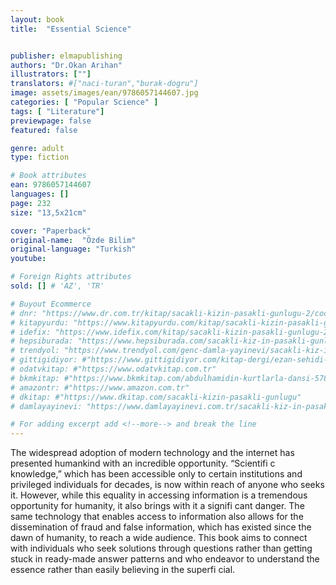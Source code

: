 ```yaml
---
layout: book
title:  "Essential Science"


publisher: elmapublishing
authors: "Dr.Okan Arıhan"
illustrators: [""]
translators: #["naci-turan","burak-dogru"]
image: assets/images/ean/9786057144607.jpg
categories: [ "Popular Science" ]
tags: [ "Literature"]
previewpage: false
featured: false

genre: adult
type: fiction

# Book attributes
ean: 9786057144607
languages: []
page: 232
size: "13,5x21cm"

cover: "Paperback"
original-name:  "Özde Bilim"
original-language: "Turkish"
youtube:

# Foreign Rights attributes
sold: [] # 'AZ', 'TR'

# Buyout Ecommerce
# dnr: "https://www.dr.com.tr/kitap/sacakli-kizin-pasakli-gunlugu-2/cocuk-ve-genclik/genclik-10-yas/roman-oyku/urunno=0001893059001"
# kitapyurdu: "https://www.kitapyurdu.com/kitap/sacakli-kizin-pasakli-gunlugu-2-/560122.html&filter_name=Sa%C3%A7akl%C4%B1+K%C4%B1z%27%C4%B1n+Pasakl%C4%B1+G%C3%BCnl%C3%BC%C4%9F%C3%BC+2"
# idefix: "https://www.idefix.com/kitap/sacakli-kizin-pasakli-gunlugu-2/cocuk-ve-genclik/genclik-10-yas/roman-oyku/urunno=0001893059001"
# hepsiburada: "https://www.hepsiburada.com/sacakli-kiz-in-pasakli-gunlugu-2-damla-yayinevi-p-HBV000012ER86"
# trendyol: "https://www.trendyol.com/genc-damla-yayinevi/sacakli-kiz-in-pasakli-gunlugu-2-p-54825777"
# gittigidiyor: #"https://www.gittigidiyor.com/kitap-dergi/ezan-sehidi-adnan-menderes_pdp_732728793"
# odatvkitap: #"https://www.odatvkitap.com.tr"
# bkmkitap: #"https://www.bkmkitap.com/abdulhamidin-kurtlarla-dansi-578226"
# amazontr: #"https://www.amazon.com.tr"
# dkitap: #"https://www.dkitap.com/sacakli-kizin-pasakli-gunlugu"
# damlayayinevi: "https://www.damlayayinevi.com.tr/sacakli-kiz-in-pasakli-gunlugu-2-bu-iste-bi-terslik-var"

# For adding excerpt add <!--more--> and break the line
---
```

The widespread adoption of modern technology
and the internet has presented humankind with
an incredible opportunity. “Scientifi c knowledge,”
which has been accessible only to certain institutions and privileged individuals for decades, is
now within reach of anyone who seeks it. However,
while this equality in accessing information is a
tremendous opportunity for humanity, it also brings
with it a signifi cant danger. The same technology
that enables access to information also allows for
the dissemination of fraud and false information,
which has existed since the dawn of humanity, to
reach a wide audience.
This book aims to connect with individuals who
seek solutions through questions rather than getting stuck in ready-made answer patterns and who
endeavor to understand the essence rather than
easily believing in the superfi cial.
<!--more--> 

